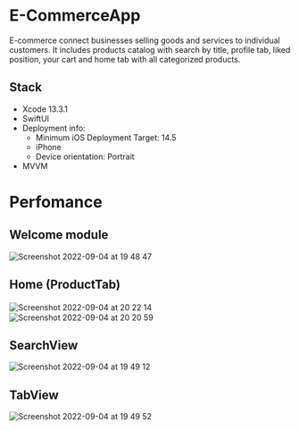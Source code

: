 # E-CommerceApp
E-commerce connect businesses selling goods and services to individual customers. It includes products catalog with search by title, profile tab, liked position, your cart and home tab with all categorized products.

## Stack
* Xcode 13.3.1
* SwiftUI
* Deployment info:
     - Minimum iOS Deployment Target: 14.5
     - iPhone
     - Device orientation: Portrait
* MVVM

# Perfomance
## Welcome module
![Screenshot 2022-09-04 at 19 48 47](https://user-images.githubusercontent.com/90447243/188325070-485a0112-fff3-47f7-b91a-fd36e0d494cb.png)

## Home (ProductTab)
![Screenshot 2022-09-04 at 20 22 14](https://user-images.githubusercontent.com/90447243/188325708-83cd3dc0-412a-46f7-b411-468b4fe8f890.png)ㅤㅤ![Screenshot 2022-09-04 at 20 20 59](https://user-images.githubusercontent.com/90447243/188325659-55a85f99-70eb-4d2a-8abc-6b32122304d0.png)

## SearchView
![Screenshot 2022-09-04 at 19 49 12](https://user-images.githubusercontent.com/90447243/188325803-707b1ddb-1ab3-4db0-a4d7-7d3c01e22bb2.png)

## TabView
![Screenshot 2022-09-04 at 19 49 52](https://user-images.githubusercontent.com/90447243/188325855-606bf68e-353b-4f36-8df1-fba2834d9cb1.png)


